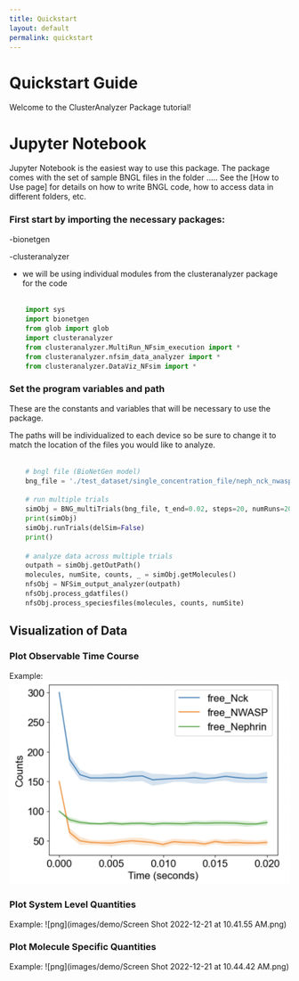 ```yaml
---
title: Quickstart
layout: default
permalink: quickstart
---
```


# Quickstart Guide

Welcome to the ClusterAnalyzer Package tutorial!

# Jupyter Notebook

Jupyter Notebook is the easiest way to use this package. The package comes with the set of sample BNGL files in the folder ..... See the [How to Use page] for details on how to write BNGL code, how to access data in different folders, etc.

### First start by importing the necessary packages:

-bionetgen

-clusteranalyzer
    
* we will be using individual modules from the clusteranalyzer package for the code

```python

    import sys
    import bionetgen
    from glob import glob
    import clusteranalyzer
    from clusteranalyzer.MultiRun_NFsim_execution import *
    from clusteranalyzer.nfsim_data_analyzer import *
    from clusteranalyzer.DataViz_NFsim import *
```    
   
### Set the program variables and path

These are the constants and variables that will be necessary to use the package.

The paths will be individualized to each device so be sure to change it to match the location of the files you would like to analyze.

```python
    
    # bngl file (BioNetGen model) 
    bng_file = './test_dataset/single_concentration_file/neph_nck_nwasp_10_30_15uM.bngl'

    # run multiple trials
    simObj = BNG_multiTrials(bng_file, t_end=0.02, steps=20, numRuns=20)
    print(simObj)
    simObj.runTrials(delSim=False)
    print()

    # analyze data across multiple trials
    outpath = simObj.getOutPath()
    molecules, numSite, counts, _ = simObj.getMolecules()
    nfsObj = NFSim_output_analyzer(outpath)
    nfsObj.process_gdatfiles()
    nfsObj.process_speciesfiles(molecules, counts, numSite)
```
## Visualization of Data

### Plot Observable Time Course

Example:
![png](images/demo/TCOuput1.png)

### Plot System Level Quantities

Example:
![png](images/demo/Screen Shot 2022-12-21 at 10.41.55 AM.png)

### Plot Molecule Specific Quantities

Example:
![png](images/demo/Screen Shot 2022-12-21 at 10.44.42 AM.png)
